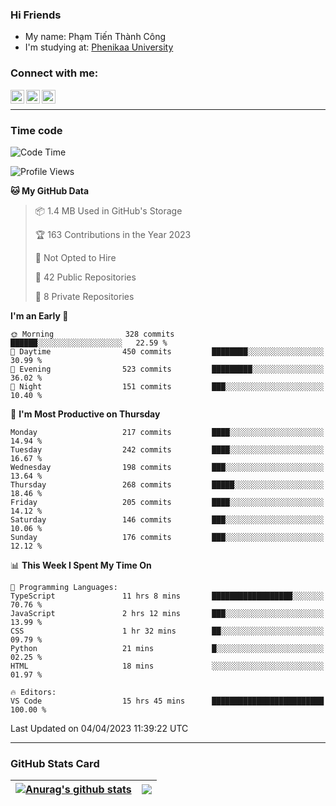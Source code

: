 ### Hi Friends

- My name: Phạm Tiến Thành Công
- I'm studying at: [Phenikaa University]


### Connect with me:
[<img align="left" alt="PhamTienThanhCong | Facebook" width="22px" src="https://upload.wikimedia.org/wikipedia/commons/thumb/1/16/Facebook-icon-1.png/640px-Facebook-icon-1.png" />][facebook]
[<img align="left" alt="PhamTienThanhCong | Zalo" width="22px" src="https://www.anphatpc.com.vn/template/anphat_2020v2/images/icon-zalo.jpg" />][zalo]
[<img align="left" alt="PhamTienThanhCong | LinkedIn" width="22px" src="https://cdn3.iconfinder.com/data/icons/inficons/512/linkedin.png" />][linkedin]

<br />

---

### Time code

<!--START_SECTION:waka-->
![Code Time](http://img.shields.io/badge/Code%20Time-974%20hrs%206%20mins-blue)

![Profile Views](http://img.shields.io/badge/Profile%20Views-20-blue)

**🐱 My GitHub Data** 

> 📦 1.4 MB Used in GitHub's Storage 
 > 
> 🏆 163 Contributions in the Year 2023
 > 
> 🚫 Not Opted to Hire
 > 
> 📜 42 Public Repositories 
 > 
> 🔑 8 Private Repositories 
 > 
**I'm an Early 🐤** 

```text
🌞 Morning                328 commits         ██████░░░░░░░░░░░░░░░░░░░   22.59 % 
🌆 Daytime                450 commits         ████████░░░░░░░░░░░░░░░░░   30.99 % 
🌃 Evening                523 commits         █████████░░░░░░░░░░░░░░░░   36.02 % 
🌙 Night                  151 commits         ███░░░░░░░░░░░░░░░░░░░░░░   10.40 % 
```
📅 **I'm Most Productive on Thursday** 

```text
Monday                   217 commits         ████░░░░░░░░░░░░░░░░░░░░░   14.94 % 
Tuesday                  242 commits         ████░░░░░░░░░░░░░░░░░░░░░   16.67 % 
Wednesday                198 commits         ███░░░░░░░░░░░░░░░░░░░░░░   13.64 % 
Thursday                 268 commits         █████░░░░░░░░░░░░░░░░░░░░   18.46 % 
Friday                   205 commits         ████░░░░░░░░░░░░░░░░░░░░░   14.12 % 
Saturday                 146 commits         ███░░░░░░░░░░░░░░░░░░░░░░   10.06 % 
Sunday                   176 commits         ███░░░░░░░░░░░░░░░░░░░░░░   12.12 % 
```


📊 **This Week I Spent My Time On** 

```text
💬 Programming Languages: 
TypeScript               11 hrs 8 mins       ██████████████████░░░░░░░   70.76 % 
JavaScript               2 hrs 12 mins       ███░░░░░░░░░░░░░░░░░░░░░░   13.99 % 
CSS                      1 hr 32 mins        ██░░░░░░░░░░░░░░░░░░░░░░░   09.79 % 
Python                   21 mins             █░░░░░░░░░░░░░░░░░░░░░░░░   02.25 % 
HTML                     18 mins             ░░░░░░░░░░░░░░░░░░░░░░░░░   01.97 % 

🔥 Editors: 
VS Code                  15 hrs 45 mins      █████████████████████████   100.00 % 
```


 Last Updated on 04/04/2023 11:39:22 UTC
<!--END_SECTION:waka-->

---

### GitHub Stats Card

| <a href="https://github.com/phamtienthanhcong"><img align="center" src="https://github-readme-stats.vercel.app/api?username=PhamTienThanhCong&show_icons=true&include_all_commits=true&theme=buefy&hide_border=true&theme=ocean_dark" alt="Anurag's github stats" /></a> | <a href="https://github.com/phamtienthanhcong"><img align="center" src="https://github-readme-stats.vercel.app/api/top-langs/?username=PhamTienThanhCong&layout=compact&theme=buefy&hide_border=true&theme=ocean_dark" /></a> |
| ------------- | ------------- |

[Phenikaa University]: https://phenikaa-uni.edu.vn/vi
[facebook]: https://www.facebook.com/phamtienthanhcong
[linkedin]: https://linkedin.com/in/phamtienthanhcong
[zalo]: https://zalo.me/0396396332
[tiktok]: https://www.tiktok.com/@phamtienthanhcong
[web]: https://github.com/PhamTienThanhCong/web_dev
[min project]: https://github.com/PhamTienThanhCong/Project-Of-Web
[c and cpp]: https://github.com/PhamTienThanhCong/Code_C_and_Cpro
[python]: https://github.com/PhamTienThanhCong/Python_beginer
